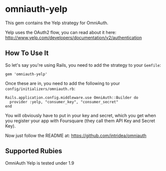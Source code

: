 omniauth-yelp
=============

This gem contains the Yelp strategy for OmniAuth.

Yelp uses the OAuth2 flow, you can read about it here: http://www.yelp.com/developers/documentation/v2/authentication

## How To Use It

So let's say you're using Rails, you need to add the strategy to your `Gemfile`:

    gem 'omniauth-yelp'


Once these are in, you need to add the following to your `config/initializers/omniauth.rb`:

    Rails.application.config.middleware.use OmniAuth::Builder do
      provider :yelp, "consumer_key", "consumer_secret" 
    end

You will obviously have to put in your key and secret, which you get when you register your app with Foursquare (they call them API Key and Secret Key). 

Now just follow the README at: https://github.com/intridea/omniauth

## Supported Rubies

OmniAuth Yelp is tested under 1.9